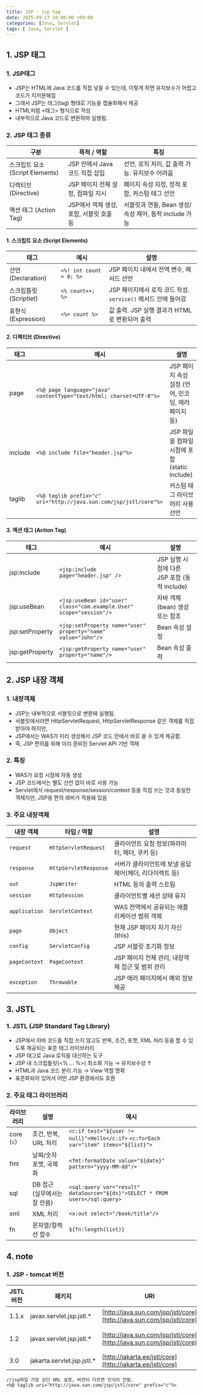 ```yaml
---
title: JSP - jsp tag
date: 2025-09-27 10:00:00 +09:00
categories: [Java, Servlet]
tags: [ Java, Servlet ]
---
```


## 1. JSP 태그
### 1. JSP태그
 - JSP는 HTML에 Java 코드를 직접 넣을 수 있는데, 이렇게 하면 유지보수가 어렵고 코드가 지저분해짐
 - 그래서 JSP는 태그(tag) 형태로 기능을 캡슐화해서 제공
 - HTML처럼 <태그> 형식으로 작성
 - 내부적으로 Java 코드로 변환하여 실행됨.

### 2. JSP 태그 종류
| 구분                        | 목적 / 역할                    | 특징                                    |
| ------------------------------------- | --- |---------------------------------------|
| 스크립트 요소 (Script Elements) | JSP 안에서 Java 코드 직접 삽입   | 선언, 로직 처리, 값 출력 가능. 유지보수 어려움          |
| 디렉티브 (Directive)          | JSP 페이지 전체 설정, 컴파일 지시   | 페이지 속성 지정, 정적 포함, 커스텀 태그 선언           |
| 액션 태그 (Action Tag)        | JSP에서 객체 생성, 포함, 서블릿 호출 등 | 서블릿과 연동, Bean 생성/속성 제어, 동적 include 가능 |

#### 1. 스크립트 요소 (Script Elements)
| 태그               | 예시                      | 설명                                             |
| ---------------- | ----------------------- | ---------------------------------------------- |
| 선언(Declaration)  | `<%! int count = 0; %>` | JSP 페이지 내에서 전역 변수, 메서드 선언                  |
| 스크립틀릿(Scriptlet) | `<% count++; %>`        | JSP 페이지에서 로직 코드 작성. `service()` 메서드 안에 들어감 |
| 표현식(Expression)  | `<%= count %>`          | 값 출력. JSP 실행 결과가 HTML로 변환되어 출력             |

#### 2. 디렉티브 (Directive)
| 태그      | 예시                                                                  | 설명                                      |
| ------- | ------------------------------------------------------------------- | --------------------------------------- |
| page    | `<%@ page language="java" contentType="text/html; charset=UTF-8"%>` | JSP 페이지 속성 설정 (언어, 인코딩, 에러 페이지 등)       |
| include | `<%@ include file="header.jsp"%>`                                   | JSP 파일을 컴파일 시점에 포함 (static include) |
| taglib  | `<%@ taglib prefix="c" uri="http://java.sun.com/jsp/jstl/core"%>`   | 커스텀 태그 라이브러리 사용 선언                      |

#### 3. 액션 태그 (Action Tag)
| 태그               | 예시                                                                  | 설명                                |
| ---------------- | ------------------------------------------------------------------- | --------------------------------- |
| jsp\:include     | `<jsp:include page="header.jsp" />`                                 | JSP 실행 시점에 다른 JSP 포함 (동적 include) |
| jsp\:useBean     | `<jsp:useBean id="user" class="com.example.User" scope="session"/>` | 자바 객체(bean) 생성 또는 참조              |
| jsp\:setProperty | `<jsp:setProperty name="user" property="name" value="John"/>`       | Bean 속성 설정                        |
| jsp\:getProperty | `<jsp:getProperty name="user" property="name"/>`                    | Bean 속성 출력                        |

## 2. JSP 내장 객체
### 1. 내장객체 
 - JSP는 내부적으로 서블릿으로 변환돼 실행됨.
 - 서블릿에서라면 HttpServletRequest, HttpServletResponse 같은 객체를 직접 받아야 하지만, 
 - JSP에서는 WAS가 미리 생성해서 JSP 코드 안에서 바로 쓸 수 있게 제공함.
 - 즉, JSP 편의를 위해 미리 준비된 Servlet API 기반 객체

### 2. 특징
 - WAS가 요청 시점에 자동 생성
 - JSP 코드에서는 별도 선언 없이 바로 사용 가능
 - Servlet에서 request/response/session/context 등을 직접 쓰는 것과 동일한 객체지만, JSP용 편의 래퍼가 적용돼 있음

### 3. 주요 내장객체
| 내장 객체         | 타입 / 역할               | 설명                               |
| ------------- | --------------------- | -------------------------------- |
| `request`     | `HttpServletRequest`  | 클라이언트 요청 정보(파라미터, 헤더, 쿠키 등)      |
| `response`    | `HttpServletResponse` | 서버가 클라이언트에 보낼 응답 제어(헤더, 리다이렉트 등) |
| `out`         | `JspWriter`           | HTML 등의 출력 스트림                   |
| `session`     | `HttpSession`         | 클라이언트별 세션 상태 유지                  |
| `application` | `ServletContext`      | WAS 전역에서 공유되는 애플리케이션 범위 객체       |
| `page`        | `Object`              | 현재 JSP 페이지 자기 자신(this)           |
| `config`      | `ServletConfig`       | JSP 서블릿 초기화 정보                   |
| `pageContext` | `PageContext`         | JSP 페이지 전체 관리, 내장객체 접근 및 범위 관리   |
| `exception`   | `Throwable`           | JSP 에러 페이지에서 예외 정보 제공            |

## 3. JSTL
### 1. JSTL (JSP Standard Tag Library)
 - JSP에서 자바 코드를 직접 쓰지 않고도 반복, 조건, 포맷, XML 처리 등을 할 수 있도록 제공되는 표준 태그 라이브러리
 - JSP 태그로 Java 로직을 대신하는 도구
 - JSP 내 스크립틀릿(<% ... %>) 최소화 가능 → 유지보수성 ↑
 - HTML과 Java 코드 분리 가능 → View 역할 명확
 - 표준화되어 있어서 어떤 JSP 환경에서도 호환

### 2. 주요 태그 라이브러리
| 라이브러리      | 설명                 | 예시                                                                                   |
| ---------- | ------------------ | ------------------------------------------------------------------------------------ |
| core (`c`) | 조건, 반복, URL 처리     | `<c:if test="${user != null}">Hello</c:if>` `<c:forEach var="item" items="${list}">` |
| fmt        | 날짜/숫자 포맷, 국제화      | `<fmt:formatDate value="${date}" pattern="yyyy-MM-dd"/>`                             |
| sql        | DB 접근 (실무에서는 잘 안씀) | `<sql:query var="result" dataSource="${ds}">SELECT * FROM users</sql:query>`         |
| xml        | XML 처리             | `<x:out select="/book/title"/>`                                                      |
| fn         | 문자열/컬렉션 함수         | `${fn:length(list)}`|

## 4. note
### 1. JSP - tomcat 버전
| JSTL 버전 | 패키지                         | URI                                                                    | 톰캣 호환            |
| ------- | --------------------------- | ---------------------------------------------------------------------- | ---------------- |
| 1.1.x   | javax.servlet.jsp.jstl.\*   | [http://java.sun.com/jsp/jstl/core](http://java.sun.com/jsp/jstl/core) | Tomcat 7 이하      |
| 1.2     | javax.servlet.jsp.jstl.\*   | [http://java.sun.com/jsp/jstl/core](http://java.sun.com/jsp/jstl/core) | Tomcat 8\~9 (주의) |
| 3.0     | jakarta.servlet.jsp.jstl.\* | [http://jakarta.ee/jstl/core](http://jakarta.ee/jstl/core)             | Tomcat 10\~11    |
  ```
  //jsp파일 가장 상단 URL 설정, 버전이 다르면 인식이 안됨.
  <%@ taglib uri="http://java.sun.com/jsp/jstl/core" prefix="c"%>
  ```
